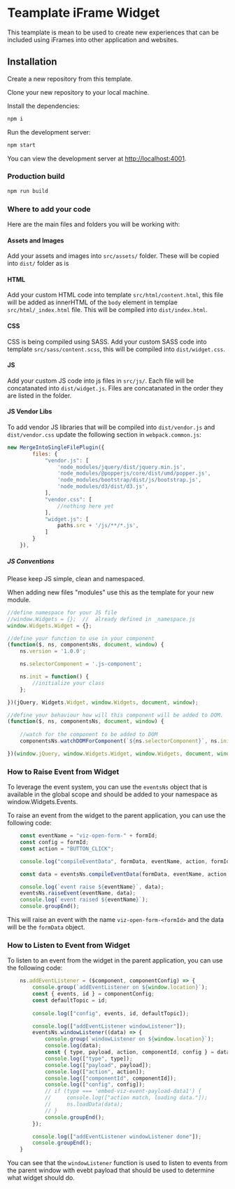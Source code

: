 # Teamplate iFrame Widget

This teamplate is mean to be used to create new experiences that can be included using iFrames into other application and websites.

## Installation

Create a new repository from this template.

Clone your new repository to your local machine.

Install the dependencies:

```bash
npm i
```

Run the development server:

```bash
npm start
```

You can view the development server at [http://localhost:4001](http://localhost:4001).

### Production build

```bash
npm run build
```

### Where to add your code

Here are the main files and folders you will be working with:

#### Assets and Images

Add your assets and images into `src/assets/` folder. These will be copied into `dist/` folder as is

#### HTML

Add your custom HTML code into template `src/html/content.html`, this file will be added as innerHTML of the `body` element in templae `src/html/_index.html` file. This will be compiled into `dist/index.html`.

#### CSS

CSS is being compiled using SASS. Add your custom SASS code into template `src/sass/content.scss`, this will be compiled into `dist/widget.css`.

#### JS

Add your custom JS code into js files in `src/js/`. Each file will be concatanated into `dist/widget.js`. Files are concatanated in the order they are listed in the folder.

#### JS Vendor Libs

To add vendor JS libraries that will be compiled into `dist/vendor.js` and `dist/vendor.css` update the following section in `webpack.common.js`:

```javascript
new MergeIntoSingleFilePlugin({
        files: {
            "vendor.js": [
                'node_modules/jquery/dist/jquery.min.js',
                'node_modules/@popperjs/core/dist/umd/popper.js',
                'node_modules/bootstrap/dist/js/bootstrap.js',
                'node_modules/d3/dist/d3.js',
            ],
            "vendor.css": [
                //nothing here yet
            ],
            "widget.js": [
                paths.src + '/js/**/*.js',
            ]
        }
    }),

```

##### JS Conventions

Please keep JS simple, clean and namespaced.

When adding new files "modules" use this as the template for your new module.

```javascript
//define namespace for your JS file
//window.Widgets = {};  //  already defined in _namespace.js
window.Widgets.Widget = {};

//define your function to use in your component
(function($, ns, componentsNs, document, window) {
    ns.version = '1.0.0';

    ns.selectorComponent = '.js-component';

    ns.init = function() {
        //initialize your class
    };

})(jQuery, Widgets.Widget, window.Widgets, document, window);

//define your behaviour how will this component will be added to DOM.
(function($, ns, componentsNs, document, window) {
    
    //watch for the component to be added to DOM
    componentsNs.watchDOMForComponent(`${ns.selectorComponent}`, ns.init);

})(window.jQuery, window.Widgets.Widget, window.Widgets, document, window);

```

### How to Raise Event from Widget

To leverage the event system, you can use the `eventsNs` object that is available in the global scope and should be added to your namespace as window.Widgets.Events.



To raise an event from the widget to the parent application, you can use the following code:

```javascript
    const eventName = "viz-open-form-" + formId;
    const config = formId;
    const action = "BUTTON_CLICK";

    console.log("compileEventData", formData, eventName, action, formId, config);

    const data = eventsNs.compileEventData(formData, eventName, action, formId, config);

    console.log(`event raise ${eventName}`, data);
    eventsNs.raiseEvent(eventName, data);
    console.log(`event raised ${eventName}`);
    console.groupEnd();
```

This will raise an event with the name `viz-open-form-<formId>` and the data will be the `formData` object.

### How to Listen to Event from Widget

To listen to an event from the widget in the parent application, you can use the following code:

```javascript
    ns.addEventListener = ($component, componentConfig) => {
        console.group(`addEventListener on ${window.location}`);
        const { events, id } = componentConfig;
        const defaultTopic = id;
  
        console.log(["config", events, id, defaultTopic]);

        console.log(["addEventListener windowListener"]);
        eventsNs.windowListener((data) => {
            console.group(`windowListener on ${window.location}`);
            console.log(data);
            const { type, payload, action, componentId, config } = data;
            console.log(["type", type]);
            console.log(["payload", payload]);
            console.log(["action", action]);
            console.log(["componentId", componentId]);
            console.log(["config", config]);
            // if (type === 'embed-viz-event-payload-data1') {
            //     console.log(["action match, loading data."]);
            //     ns.loadData(data);
            // }
            console.groupEnd();
        });

        console.log(["addEventListener windowListener done"]);
        console.groupEnd();
    }
```

You can see that the `windowListener` function is used to listen to events from the parent window with evebt payload that should be used to determine what widget should do.
